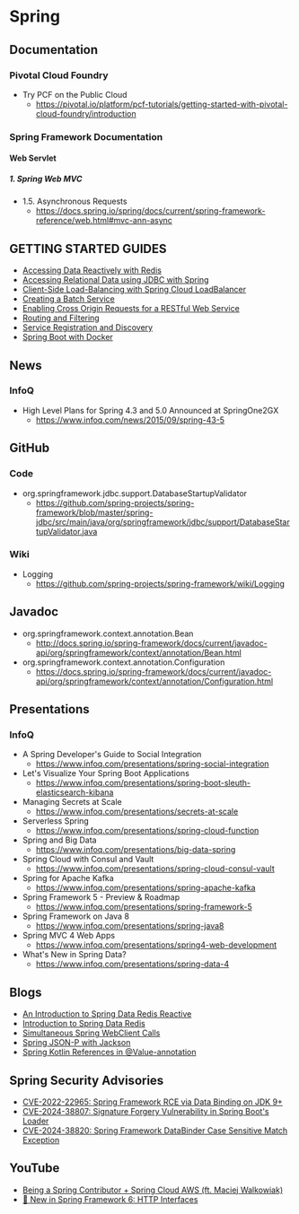 # Spring
## Documentation
### Pivotal Cloud Foundry
* Try PCF on the Public Cloud
  * https://pivotal.io/platform/pcf-tutorials/getting-started-with-pivotal-cloud-foundry/introduction

### Spring Framework Documentation
#### Web Servlet
##### 1. Spring Web MVC
* 1.5. Asynchronous Requests
  * https://docs.spring.io/spring/docs/current/spring-framework-reference/web.html#mvc-ann-async

## GETTING STARTED GUIDES
* [Accessing Data Reactively with Redis](https://spring.io/guides/gs/spring-data-reactive-redis/)
* [Accessing Relational Data using JDBC with Spring](https://spring.io/guides/gs/relational-data-access/)
* [Client-Side Load-Balancing with Spring Cloud LoadBalancer](https://spring.io/guides/gs/spring-cloud-loadbalancer/)
* [Creating a Batch Service](https://spring.io/guides/gs/batch-processing/)
* [Enabling Cross Origin Requests for a RESTful Web Service](https://spring.io/guides/gs/rest-service-cors/)
* [Routing and Filtering](https://spring.io/guides/gs/routing-and-filtering/)
* [Service Registration and Discovery](https://spring.io/guides/gs/service-registration-and-discovery/)
* [Spring Boot with Docker](https://spring.io/guides/gs/spring-boot-docker/)

## News
### InfoQ
* High Level Plans for Spring 4.3 and 5.0 Announced at SpringOne2GX
  * https://www.infoq.com/news/2015/09/spring-43-5

## GitHub
### Code
* org.springframework.jdbc.support.DatabaseStartupValidator
  * https://github.com/spring-projects/spring-framework/blob/master/spring-jdbc/src/main/java/org/springframework/jdbc/support/DatabaseStartupValidator.java

### Wiki
* Logging
  * https://github.com/spring-projects/spring-framework/wiki/Logging

## Javadoc
* org.springframework.context.annotation.Bean
  * http://docs.spring.io/spring-framework/docs/current/javadoc-api/org/springframework/context/annotation/Bean.html
* org.springframework.context.annotation.Configuration
  * https://docs.spring.io/spring-framework/docs/current/javadoc-api/org/springframework/context/annotation/Configuration.html

## Presentations
### InfoQ
* A Spring Developer's Guide to Social Integration
  * https://www.infoq.com/presentations/spring-social-integration
* Let's Visualize Your Spring Boot Applications
  * https://www.infoq.com/presentations/spring-boot-sleuth-elasticsearch-kibana
* Managing Secrets at Scale
  * https://www.infoq.com/presentations/secrets-at-scale
* Serverless Spring
  * https://www.infoq.com/presentations/spring-cloud-function
* Spring and Big Data
  * https://www.infoq.com/presentations/big-data-spring
* Spring Cloud with Consul and Vault
  * https://www.infoq.com/presentations/spring-cloud-consul-vault
* Spring for Apache Kafka
  * https://www.infoq.com/presentations/spring-apache-kafka
* Spring Framework 5 - Preview & Roadmap
  * https://www.infoq.com/presentations/spring-framework-5
* Spring Framework on Java 8
  * https://www.infoq.com/presentations/spring-java8
* Spring MVC 4 Web Apps
  * https://www.infoq.com/presentations/spring4-web-development
* What's New in Spring Data?
  * https://www.infoq.com/presentations/spring-data-4

## Blogs
* [An Introduction to Spring Data Redis Reactive](https://www.baeldung.com/spring-data-redis-reactive)
* [Introduction to Spring Data Redis](https://www.baeldung.com/spring-data-redis-tutorial)
* [Simultaneous Spring WebClient Calls](https://www.baeldung.com/spring-webclient-simultaneous-calls)
* [Spring JSON-P with Jackson](https://www.baeldung.com/spring-jackson-jsonp)
* [Spring Kotlin References in @Value-annotation](https://blog.jetbrains.com/idea/2018/10/spring-kotlin-references-in-value-annotation/)

## Spring Security Advisories
* [CVE-2022-22965: Spring Framework RCE via Data Binding on JDK 9+](https://spring.io/security/cve-2022-22965)
* [CVE-2024-38807: Signature Forgery Vulnerability in Spring Boot's Loader](https://spring.io/security/cve-2024-38807)
* [CVE-2024-38820: Spring Framework DataBinder Case Sensitive Match Exception](https://spring.io/security/cve-2024-38820)

## YouTube
* [Being a Spring Contributor + Spring Cloud AWS (ft. Maciej Walkowiak)](https://www.youtube.com/watch?v=3_p5iLkhH6A)
* [🚀 New in Spring Framework 6: HTTP Interfaces](https://www.youtube.com/watch?v=A1V71peRNn0)

